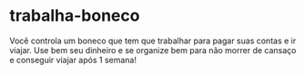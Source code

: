 # trabalha-boneco
Você controla um boneco que tem que trabalhar para pagar suas contas e ir viajar. Use bem seu dinheiro e se organize bem para não morrer de cansaço e conseguir viajar após 1 semana!
